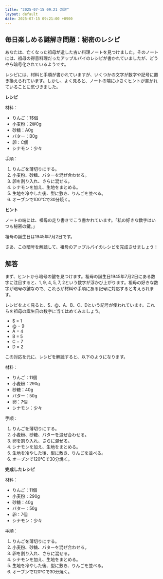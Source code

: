 ```yaml
---
title: "2025-07-15 09:21 の謎"
layout: default
date: 2025-07-15 09:21:00 +0900
---
```

## 毎日楽しめる謎解き問題：秘密のレシピ

あなたは、亡くなった祖母が遺した古い料理ノートを見つけました。そのノートには、祖母の得意料理だったアップルパイのレシピが書かれていましたが、どうやら暗号化されているようです。

レシピには、材料と手順が書かれていますが、いくつかの文字が数字や記号に置き換えられています。しかし、よく見ると、ノートの端に小さくヒントが書かれていることに気づきました。

**レシピ**

材料：

* りんご：1$個
* 小麦粉：2@0g
* 砂糖：A0g
* バター：B0g
* 卵：C個
* シナモン：少々

手順：

1. りんごを薄切りにする。
2. 小麦粉、砂糖、バターを混ぜ合わせる。
3. 卵を割り入れ、さらに混ぜる。
4. シナモンを加え、生地をまとめる。
5. 生地を冷やした後、型に敷き、りんごを並べる。
6. オーブンで1D0℃で30分焼く。

**ヒント**

ノートの端には、祖母の走り書きでこう書かれています。「私の好きな数字はいつも秘密の鍵。」

祖母の誕生日は1945年7月2日です。

さあ、この暗号を解読して、祖母のアップルパイのレシピを完成させましょう！

## 解答

まず、ヒントから暗号の鍵を見つけます。祖母の誕生日1945年7月2日にある数字に注目すると、1, 9, 4, 5, 7, 2という数字が浮かび上がります。祖母の好きな数字が暗号の鍵なので、これらが材料や手順にある記号に対応すると考えられます。

レシピをよく見ると、$、@、A、B、C、Dという記号が使われています。これらを祖母の誕生日の数字に当てはめてみましょう。

*   $ = 1
*   @ = 9
*   A = 4
*   B = 5
*   C = 7
*   D = 2

この対応を元に、レシピを解読すると、以下のようになります。

材料：

*   りんご：11個
*   小麦粉：290g
*   砂糖：40g
*   バター：50g
*   卵：7個
*   シナモン：少々

手順：

1.  りんごを薄切りにする。
2.  小麦粉、砂糖、バターを混ぜ合わせる。
3.  卵を割り入れ、さらに混ぜる。
4.  シナモンを加え、生地をまとめる。
5.  生地を冷やした後、型に敷き、りんごを並べる。
6.  オーブンで120℃で30分焼く。

**完成したレシピ**

材料：

*   りんご：11個
*   小麦粉：290g
*   砂糖：40g
*   バター：50g
*   卵：7個
*   シナモン：少々

手順：

1.  りんごを薄切りにする。
2.  小麦粉、砂糖、バターを混ぜ合わせる。
3.  卵を割り入れ、さらに混ぜる。
4.  シナモンを加え、生地をまとめる。
5.  生地を冷やした後、型に敷き、りんごを並べる。
6.  オーブンで120℃で30分焼く。
